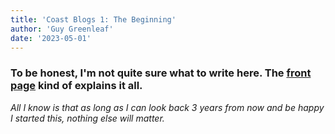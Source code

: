 ```yaml
---
title: 'Coast Blogs 1: The Beginning'
author: 'Guy Greenleaf'
date: '2023-05-01'
---
```


### To be honest, I'm not quite sure what to write here.  The [front page](https://slocoastcollective.com) kind of explains it all.

 
*All I know is that as long as I can look back 3 years from now and be happy I started this, nothing else will matter.*  
&nbsp;  